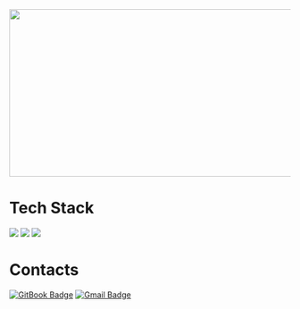 <a href="https://github.com/devxb/gitanimals">
<img
  src="https://render.gitanimals.org/farms/HyunJaae"
  width="1200"
  height="300"
/>
</a>

<div align=left><h1>Tech Stack</h1></div>
<div align=left> 
  <img src="https://img.shields.io/badge/java-007396?style=for-the-badge&logo=java&logoColor=white">
  <img src="https://img.shields.io/badge/spring boot-6DB33F?style=for-the-badge&logo=spring&logoColor=white">
   <img src="https://img.shields.io/badge/mysql-4479A1?style=for-the-badge&logo=mysql&logoColor=white">
</div>

<div align=left><h1>Contacts</h1></div>
<div align=left>

[![GitBook Badge](https://img.shields.io/badge/Blog-BBDDE5?style=flat-square&logo=GitBook&logoColor=black&link=https://devlee.gitbook.io/docs)](https://devlee.gitbook.io/docs)
[![Gmail Badge](https://img.shields.io/badge/Gmail-d14836?style=flat-square&logo=Gmail&logoColor=white&link=mailto:siresence@gmail.com)](mailto:siresence@gmail.com)
 
</div>

